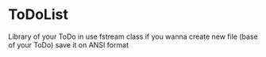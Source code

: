 # ToDoList
Library of your ToDo in use fstream class
if you wanna create new file (base of your ToDo) save it on ANSI format

